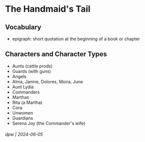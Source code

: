 # The Handmaid's Tail

## Vocabulary

* epigraph: short quotation at the beginning of a book or chapter

## Characters and Character Types

* Aunts (cattle prods)
* Guards (with guns)
* Angels
* Alma, Janine, Dolores, Moira, June
* Aunt Lydia
* Commanders
* Marthas
* Rita (a Martha)
* Cora
* Unwomen
* Guardians
* Serena Joy (the Commander's wife)

###### dpw | 2024-06-05
